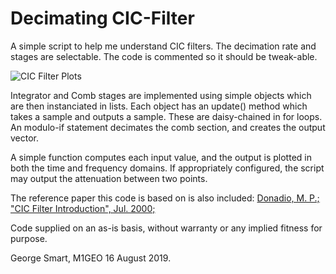 # Decimating CIC-Filter

A simple script to help me understand CIC filters. The decimation rate and stages are selectable. The code is commented so it should be tweak-able.

![CIC Filter Plots](CIC-Filter.png "Example Plots")

Integrator and Comb stages are implemented using simple objects which are then instanciated in lists. Each object has an update() method which takes a sample and outputs a sample. These are daisy-chained in for loops. An modulo-if statement decimates the comb section, and creates the output vector.

A simple function computes each input value, and the output is plotted in both the time and frequency domains. If appropriately configured, the script may output the attenuation between two points.

The reference paper this code is based on is also included: [Donadio, M. P.; "CIC Filter Introduction", Jul. 2000;](Donadio_CIC.pdf)

Code supplied on an as-is basis, without warranty or any implied fitness for purpose.

George Smart, M1GEO
16 August 2019.

